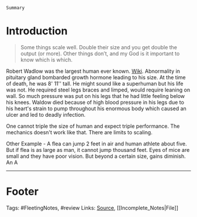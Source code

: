 `Summary`

# Introduction
> Some things scale well. Double their size and you get double the output (or more). Other things don’t, and my God is it important to know which is which.

Robert Wadlow was the largest human ever known. [Wiki](https://en.wikipedia.org/wiki/Robert_Wadlow). Abnormality in pituitary gland bombarded growth hormone leading to his size. At the time of death, he was 8' 11'' tall. He might sound like a superhuman but his life was not. He required steel legs braces and limped, would require leaning on wall. So much pressure was put on his legs that he had little feeling below his knees. Waldow died because of high blood pressure in his legs due to  his heart's strain to pump throughout his enormous body which caused an ulcer and led to deadly infection.

One cannot triple the size of human and expect triple performance. The mechanics doesn't work like that. There are limits to scaling.

Other Example - A flea can jump 2 feet in air and human athlete about five. But if flea is as large as man, it cannot jump thousand feet. Eyes of mice are small and they have poor vision. But beyond a certain size, gains diminish. An A

---
# Footer

Tags: #FleetingNotes, #review 
Links: 
[Source](https://www.collaborativefund.com/blog/too-much-too-soon-too-fast/), [[Incomplete_Notes|File]]

<!--stackedit_data:
eyJoaXN0b3J5IjpbODkzMTA4NjYwLDIwODc0NDUwNjMsLTEwND
kxODA2NDhdfQ==
-->